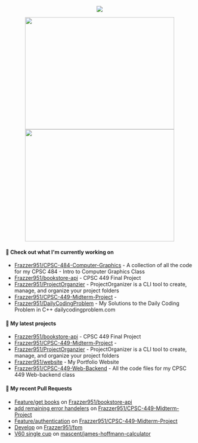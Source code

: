 <p align="center"><a href="https://github.com/anuraghazra/github-readme-stats">
  <img align="center" src="https://github-readme-stats.vercel.app/api?username=Frazzer951&show_icons=true&theme=tokyonight" />
</a></p>

<p align="center"><a href="https://wakatime.com/@Frazzer">
  <img align="center" width="400" height="300" src="https://wakatime.com/share/@Frazzer/e1bdc5dd-addd-4f39-ae41-2a52a1fb3f48.svg" />
</a>
<a href="https://wakatime.com/@Frazzer">
  <img align="center" width="400" height="300" src="https://wakatime.com/share/@Frazzer/95dbf284-50ef-4e85-8eeb-2a0771626837.svg" />
</a></p>

#### 👷 Check out what I'm currently working on

- [Frazzer951/CPSC-484-Computer-Graphics](https://github.com/Frazzer951/CPSC-484-Computer-Graphics) - A collection of all the code for my CPSC 484 - Intro to Computer Graphics Class
- [Frazzer951/bookstore-api](https://github.com/Frazzer951/bookstore-api) - CPSC 449 Final Project
- [Frazzer951/ProjectOrganzier](https://github.com/Frazzer951/ProjectOrganzier) - ProjectOrganizer is a CLI tool to create, manage, and organize your project folders 
- [Frazzer951/CPSC-449-Midterm-Project](https://github.com/Frazzer951/CPSC-449-Midterm-Project) - 
- [Frazzer951/DailyCodingProblem](https://github.com/Frazzer951/DailyCodingProblem) - My Solutions to the Daily Coding Problem in C&#43;&#43; dailycodingproblem.com

#### 🌱 My latest projects

- [Frazzer951/bookstore-api](https://github.com/Frazzer951/bookstore-api) - CPSC 449 Final Project
- [Frazzer951/CPSC-449-Midterm-Project](https://github.com/Frazzer951/CPSC-449-Midterm-Project) - 
- [Frazzer951/ProjectOrganzier](https://github.com/Frazzer951/ProjectOrganzier) - ProjectOrganizer is a CLI tool to create, manage, and organize your project folders 
- [Frazzer951/website](https://github.com/Frazzer951/website) - My Portfolio Website
- [Frazzer951/CPSC-449-Web-Backend](https://github.com/Frazzer951/CPSC-449-Web-Backend) - All the code files for my CPSC 449 Web-backend class

#### 🔨 My recent Pull Requests

- [Feature/get books](https://github.com/Frazzer951/bookstore-api/pull/1) on [Frazzer951/bookstore-api](https://github.com/Frazzer951/bookstore-api)
- [add remaining error handelers](https://github.com/Frazzer951/CPSC-449-Midterm-Project/pull/2) on [Frazzer951/CPSC-449-Midterm-Project](https://github.com/Frazzer951/CPSC-449-Midterm-Project)
- [Feature/authentication](https://github.com/Frazzer951/CPSC-449-Midterm-Project/pull/1) on [Frazzer951/CPSC-449-Midterm-Project](https://github.com/Frazzer951/CPSC-449-Midterm-Project)
- [Develop](https://github.com/Frazzer951/fpm/pull/78) on [Frazzer951/fpm](https://github.com/Frazzer951/fpm)
- [V60 single cup](https://github.com/mascent/james-hoffmann-calculator/pull/16) on [mascent/james-hoffmann-calculator](https://github.com/mascent/james-hoffmann-calculator)
